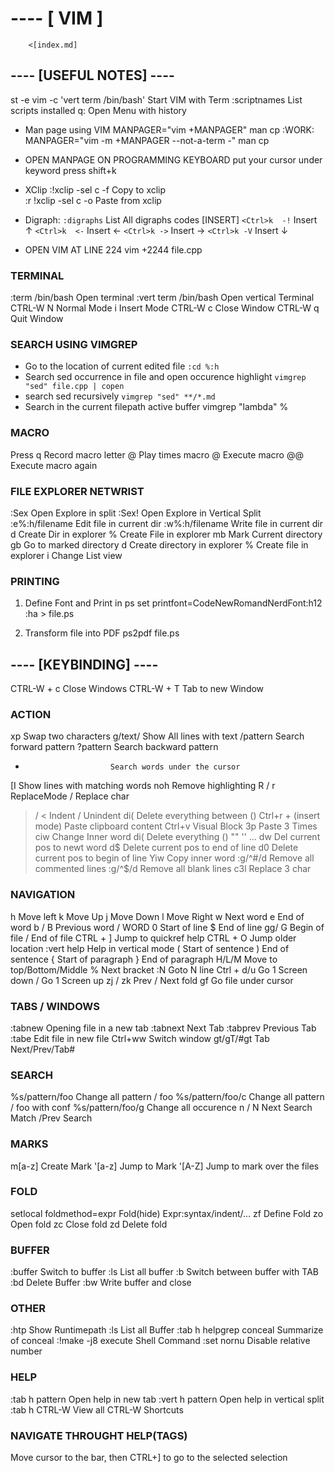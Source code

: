 # ---- [ VIM ]

        <[index.md]

## ---- [USEFUL NOTES] ----
   st -e vim -c 'vert term /bin/bash'                    Start VIM with Term 
   :scriptnames					         List scripts installed
   q:                                                    Open Menu with history

* Man page using VIM
   MANPAGER="vim +MANPAGER" man cp                                    :WORK:
   MANPAGER="vim -m +MANPAGER --not-a-term -" man cp

* OPEN MANPAGE ON PROGRAMMING KEYBOARD
     put your cursor under keyword press shift+k

* XClip
   :!xclip -sel c -f      	 Copy to xclip  
   :r !xclip -sel c -o      	 Paste from xclip

* Digraph: 
    `:digraphs`               List All digraphs codes
    [INSERT] `<Ctrl>k  -!`    Insert ↑
             `<Ctrl>k  <-`    Insert ←
             `<Ctrl>k ->`     Insert →
             `<Ctrl>k -V`     Insert ↓
* OPEN VIM AT LINE 224
    vim +2244 file.cpp

### TERMINAL
  :term /bin/bash                      Open terminal
  :vert term /bin/bash                 Open vertical Terminal
  CTRL-W N                    Normal Mode
  i                           Insert Mode
  CTRL-W c                    Close Window 
  CTRL-W q                    Quit Window

### SEARCH USING VIMGREP
   * Go to the location of current edited file
      `:cd %:h`
   * Search sed occurrence in file and open occurence highlight 
      `vimgrep "sed" file.cpp | copen`
   * search sed recursively 
      `vimgrep "sed" **/*.md`
   * Search in the current filepath active buffer
   	vimgrep "lambda" %

### MACRO
   Press q<letter>                        Record macro letter
   <number>@<letter>                      Play <number> times macro
   @<letter>                              Execute macro
   @@                                     Execute macro again

### FILE EXPLORER NETWRIST
  :Sex                        Open Explore in split
  :Sex!                       Open Explore in Vertical Split
  :e%:h/filename              Edit file in current dir
  :w%:h/filename              Write file in current dir
  d                           Create Dir in explorer
  %                           Create File in explorer
  mb                          Mark Current directory
  gb                          Go to marked directory
  d                           Create directory in explorer
  %                           Create file in explorer
  i                           Change List view
### PRINTING
  1. Define Font and Print in ps
      set printfont=CodeNewRomandNerdFont:h12
      :ha > file.ps
 
  2. Transform file into PDF
      ps2pdf file.ps 

## ---- [KEYBINDING] ----
   CTRL-W + c              Close Windows
   CTRL-W + T              Tab to new Window

### ACTION
   xp                       Swap two characters
   g/text/                  Show All lines with text
   /pattern                 Search forward pattern 
   ?pattern                 Search backward pattern
   *                        Search words under the cursor
   [I                       Show lines with matching words
   noh                      Remove highlighting
   R / r                    ReplaceMode / Replace char
   > / <                    Indent / Unindent
   di(                      Delete everything between ()
   Ctrl+r + (insert mode)   Paste clipboard content
   Ctrl+v                   Visual Block
   3p                       Paste 3 Times
   ciw                      Change Inner word
   di(                      Delete everything () "" '' ...
   dw                       Del current pos to newt word
   d$                       Delete current pos to end of line
   d0                       Delete current pos to begin of line 
   Yiw                      Copy inner word
   :g/^#/d                  Remove all commented lines
   :g/^$/d                  Remove all blank lines
   c3l                      Replace 3 char

### NAVIGATION
   h                     Move left
   k                     Move Up 
   j                     Move Down
   l                     Move Right
   w                     Next word
   e                     End of word
   b / B                 Previous word / WORD
   0                     Start of line
   $                     End of line
   gg/ G                 Begin of file / End of file
   CTRL + ]              Jump to quickref help
   CTRL + O              Jump older location 
   :vert help            Help in vertical mode
   (                     Start of sentence
   )                     End of sentence 
   {                     Start of paragraph
   }                     End of paragraph 
   H/L/M                 Move to top/Bottom/Middle 
   %                     Next bracket
   :N                    Goto N line
   Ctrl + d/u            Go 1 Screen down / Go 1 Screen up
   zj / zk               Prev / Next fold 
   gf                    Go file under cursor

### TABS / WINDOWS
   :tabnew <file>        Opening file in a new tab
   :tabnext              Next Tab
   :tabprev              Previous Tab
   :tabe <filename>      Edit file in new file
   Ctrl+ww               Switch window
   gt/gT/#gt             Tab Next/Prev/Tab#

### SEARCH
   %s/pattern/foo        Change all pattern / foo
   %s/pattern/foo/c      Change all pattern / foo with conf
   %s/pattern/foo/g      Change all occurence
   n / N                 Next Search Match /Prev Search

### MARKS
   m[a-z]                 Create Mark
   '[a-z]                 Jump to Mark
   '[A-Z]                 Jump to mark over the files 

### FOLD
   setlocal foldmethod=expr  Fold(hide)  Expr:syntax/indent/...
   zf                        Define Fold
   zo                        Open fold
   zc                        Close fold
   zd                        Delete fold

### BUFFER
   :buffer <nb>              Switch to buffer <nb>
   :ls                       List all buffer
   :b <TAB>                  Switch between buffer with TAB
   :bd                       Delete Buffer 
   :bw                       Write buffer  and close

### OTHER
   :htp                     Show Runtimepath
   :ls                      List all Buffer
   :tab h helpgrep conceal  Summarize of conceal
   :!make -j8               execute Shell Command
   :set nornu               Disable relative number 

### HELP
   :tab h pattern        Open help in new tab
   :vert h pattern       Open help in vertical split  
   :tab h CTRL-W         View all CTRL-W Shortcuts

### NAVIGATE THROUGHT HELP(TAGS)
  Move cursor to the bar, then CTRL+] 
  to go to the selected selection

